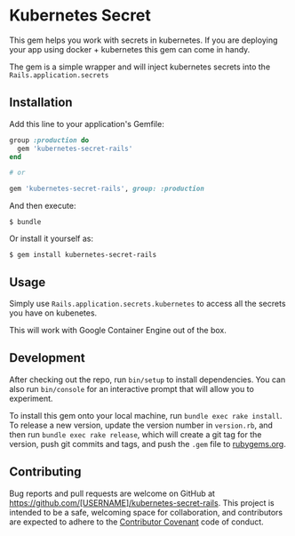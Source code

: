 # Kubernetes Secret

This gem helps you work with secrets in kubernetes. If you are deploying your app using docker + kubernetes this gem can come in handy.

The gem is a simple wrapper and will inject kubernetes secrets into the `Rails.application.secrets`

## Installation

Add this line to your application's Gemfile:

```ruby
group :production do 
  gem 'kubernetes-secret-rails'
end

# or

gem 'kubernetes-secret-rails', group: :production
```

And then execute:

    $ bundle

Or install it yourself as:

    $ gem install kubernetes-secret-rails

## Usage

Simply use `Rails.application.secrets.kubernetes` to access all the secrets you have on kubenetes.

This will work with Google Container Engine out of the box.

## Development

After checking out the repo, run `bin/setup` to install dependencies. You can also run `bin/console` for an interactive prompt that will allow you to experiment.

To install this gem onto your local machine, run `bundle exec rake install`. To release a new version, update the version number in `version.rb`, and then run `bundle exec rake release`, which will create a git tag for the version, push git commits and tags, and push the `.gem` file to [rubygems.org](https://rubygems.org).

## Contributing

Bug reports and pull requests are welcome on GitHub at https://github.com/[USERNAME]/kubernetes-secret-rails. This project is intended to be a safe, welcoming space for collaboration, and contributors are expected to adhere to the [Contributor Covenant](http://contributor-covenant.org) code of conduct.

